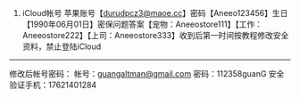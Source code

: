 1. iCloud帐号
苹果账号【durudpcz3@maoe.cc】密码【Aneeo123456】生日【1990年06月01日】密保问题答案【宠物：Aneeostore111】【工作：Aneeostore222】【上司：Aneeostore333】收到后第一时间按教程修改安全资料，禁止登陆iCloud
---
修改后帐号密码：
帐号：guangaltman@gmail.com
密码：112358guanG
安全验证手机：17621401284